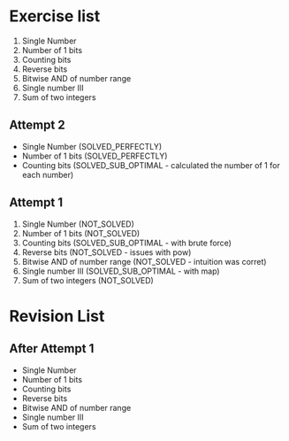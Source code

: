 # Exercise list
1. Single Number
2. Number of 1 bits
3. Counting bits
4. Reverse bits
5. Bitwise AND of number range
6. Single number III
7. Sum of two integers

## Attempt 2
* Single Number (SOLVED_PERFECTLY)
* Number of 1 bits (SOLVED_PERFECTLY)
* Counting bits (SOLVED_SUB_OPTIMAL - calculated the number of 1 for each number)

## Attempt 1
1. Single Number (NOT_SOLVED)
2. Number of 1 bits (NOT_SOLVED)
3. Counting bits (SOLVED_SUB_OPTIMAL - with brute force)
4. Reverse bits (NOT_SOLVED - issues with pow)
5. Bitwise AND of number range (NOT_SOLVED - intuition was corret)
6. Single number III (SOLVED_SUB_OPTIMAL - with map)
7. Sum of two integers (NOT_SOLVED)


# Revision List
## After Attempt 1
* Single Number
* Number of 1 bits
* Counting bits
* Reverse bits 
* Bitwise AND of number range
* Single number III 
* Sum of two integers

